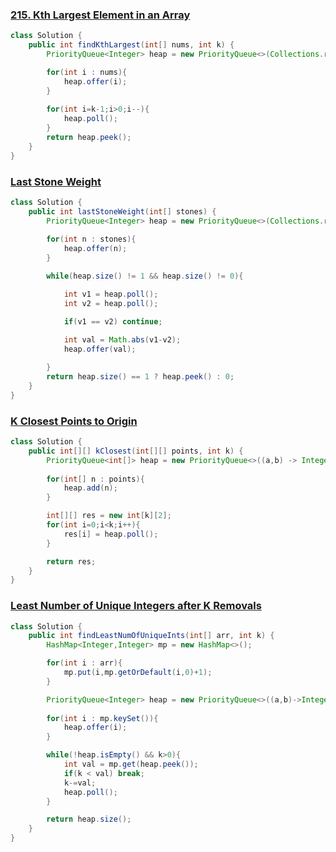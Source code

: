 

### [215. Kth Largest Element in an Array](https://leetcode.com/problems/kth-largest-element-in-an-array/description/)

```Java
class Solution {
    public int findKthLargest(int[] nums, int k) {
        PriorityQueue<Integer> heap = new PriorityQueue<>(Collections.reverseOrder());

        for(int i : nums){
            heap.offer(i);
        }
        
        for(int i=k-1;i>0;i--){
            heap.poll();
        }
        return heap.peek();
    }
}
```

### [Last Stone Weight](https://leetcode.com/problems/last-stone-weight/description/)

```Java
class Solution {
    public int lastStoneWeight(int[] stones) {
        PriorityQueue<Integer> heap = new PriorityQueue<>(Collections.reverseOrder());
        
        for(int n : stones){
            heap.offer(n);
        }

        while(heap.size() != 1 && heap.size() != 0){

            int v1 = heap.poll();
            int v2 = heap.poll();

            if(v1 == v2) continue;
            
            int val = Math.abs(v1-v2);
            heap.offer(val);

        }
        return heap.size() == 1 ? heap.peek() : 0;
    }
}
```

### [K Closest Points to Origin](https://leetcode.com/problems/last-stone-weight/description/)

```Java
class Solution {
    public int[][] kClosest(int[][] points, int k) {
        PriorityQueue<int[]> heap = new PriorityQueue<>((a,b) -> Integer.compare(a[0]*a[0]+a[1]*a[1],b[0]*b[0]+b[1]*b[1]));
    
        for(int[] n : points){
            heap.add(n);
        }

        int[][] res = new int[k][2];
        for(int i=0;i<k;i++){
            res[i] = heap.poll();
        }

        return res;
    }
}
```

### [Least Number of Unique Integers after K Removals](https://leetcode.com/problems/least-number-of-unique-integers-after-k-removals/description/)

```Java
class Solution {
    public int findLeastNumOfUniqueInts(int[] arr, int k) {
        HashMap<Integer,Integer> mp = new HashMap<>();

        for(int i : arr){
            mp.put(i,mp.getOrDefault(i,0)+1);
        }

        PriorityQueue<Integer> heap = new PriorityQueue<>((a,b)->Integer.compare(mp.get(a),mp.get(b)));
        
        for(int i : mp.keySet()){
            heap.offer(i);
        }

        while(!heap.isEmpty() && k>0){
            int val = mp.get(heap.peek());
            if(k < val) break;
            k-=val;
            heap.poll();
        }

        return heap.size();
    }
}
```